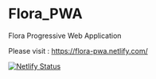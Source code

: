 # Flora_PWA
Flora Progressive Web Application

Please visit : https://flora-pwa.netlify.com/

[![Netlify Status](https://api.netlify.com/api/v1/badges/f3224234-e4e4-49a5-b819-7c3c1cb9e8cb/deploy-status)](https://app.netlify.com/sites/flora-pwa/deploys)
